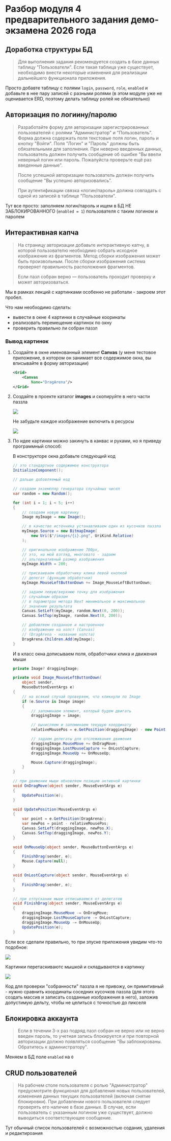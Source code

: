 # Разбор модуля 4 предварительного задания демо-экзамена 2026 года

## Доработка структуры БД

>Для выполнения задания рекомендуется создать в базе данных таблицу "Пользователи". Если такая таблица уже существует, необходимо внести некоторые изменения для реализации дальнейшего функционала приложения.

Просто добавте таблицу с полями `login`, `password`, `role`, `enabled` и добавьте в нее пару записей с разными ролями (в этом модуле уже не оценивается ERD, поэтому делать таблицу ролей не обязательно)

## Авторизация по логиину/паролю

>Разработайте форму для авторизации зарегистрированных пользователей с ролями "Администратор" и "Пользователь". Форма должна содержать поля текстовые поля логин, пароль и кнопку "Войти". Поля "Логин" и "Пароль" должны быть обязательными для заполнения. При неверно введенных данных, пользователь должен получить сообщение об ошибке "Вы ввели неверный логин или пароль. Пожалуйста проверьте ещё раз введенные данные".
>
>После успешной авторизации пользователь должен получить сообщение "Вы успешно авторизовались".
>
>При аутентификации связка «логин/пароль» должна совпадать с одной из записей в таблице "Пользователи".

Тут все просто: заполняем логин/пароль и ищем в БД НЕ ЗАБЛОКИРОВАННОГО (`enabled = 1`) пользователя с таким логином и паролем

## Интерактивная капча

>На страницу авторизации добавьте интерактивную капчу, в которой пользователю необходимо собрать исходное изображение из фрагментов.
Метод сборки изображения может быть произвольным. После сборки изображения система проверяет правильность расположения фрагментов.
>
>Если пазл собран верно — пользователь проходит проверку и может авторизоваться.

Мы в рамках лекций с картинками особенно не работали - закроем этот пробел.

Что нам необходимо сделать:

- вывести в окне 4 картинки в случайные кооринаты
- реализовать перемещение картинок по окну
- проверить правильно ли собран паззл

### Вывод картинок

1. Создайте в окне именованный элемент __Canvas__ (у меня тестовое приложение, в котором он занимает все содержимое окна, вы вписывайте в форму авторизации)

    ```xml
    <Grid>
        <Canvas
            Name="DragArena"/>
    </Grid>
    ```

1. Создайте в проекте каталог __images__ и скопируйте в него части паззла

    ![](../img/de26_m4_01.png)

    Не забудьте каждое изображение включить в ресурсы

    ![](../img/de26_m4_02.png)

1. По идее картинки можно закинуть в канвас и руками, но я приведу программный способ:

    В конструкторе окна добавьте следующий код

    ```cs
    // это стандартное содержимое конструктора
    InitializeComponent();

    // дальше добавляемый код

    // создаем экземпляр генератора случайных чисел
    var random = new Random();

    for (int i = 1; i < 5; i++)
    {
        // создаем новую картинку
        Image myImage = new Image();

        // в качестве источника устанавливаем один из кусочков паззла
        myImage.Source = new BitmapImage(
            new Uri($"/images/{i}.png", UriKind.Relative)
        );

        // оригинальное изображение 700px, 
        // это, на мой взгляд, многовато - задаем 
        // альтернативный размер изображения
        myImage.Width = 200;

        // присваиваем обработчику клика левой кнопкой 
        // делегат (функцию обработчки)
        myImage.MouseLeftButtonDown += Image_MouseLeftButtonDown;

        // задаем левую/верхнюю точку для изображения 
        // случайным образом
        // в параметрах метода Next минимальное и максимальное
        // значение результата
        Canvas.SetLeft(myImage, random.Next(0, 200));
        Canvas.SetTop(myImage, random.Next(0, 200));

        // добавляем созданное и настроенное 
        // изображение на холст (Canvas)
        // (DragArena - название холста)
        DragArena.Children.Add(myImage);
    }
    ```

    И в класс окна дописываем поля, обработчики клика и движения мыши

    ```cs
    private Image? draggingImage;

    private void Image_MouseLeftButtonDown(
        object sender, 
        MouseButtonEventArgs e)
    {
        // на всякий случай проверяем, что кликнули по Image
        if (e.Source is Image image)
        {
            // запоминаем элемент, который будем двигать
            draggingImage = image;

            // вычисляем и запоминаем текущую координату
            relativeMousePos = e.GetPosition(draggingImage) - new Point();

            // задаем делегаты для отслеживания движения
            draggingImage.MouseMove += OnDragMove;
            draggingImage.LostMouseCapture += OnLostCapture;
            draggingImage.MouseUp += OnMouseUp;

            Mouse.Capture(draggingImage);
        }
    }

    // при движении мыши обновляем позицию активной картинки
    void OnDragMove(object sender, MouseEventArgs e)
    {
        UpdatePosition(e);
    }

    void UpdatePosition(MouseEventArgs e)
    {
        var point = e.GetPosition(DragArena);
        var newPos = point - relativeMousePos;
        Canvas.SetLeft(draggingImage, newPos.X);
        Canvas.SetTop(draggingImage, newPos.Y);
    }

    void OnMouseUp(object sender, MouseButtonEventArgs e)
    {
        FinishDrag(sender, e);
        Mouse.Capture(null);
    }

    void OnLostCapture(object sender, MouseEventArgs e)
    {
        FinishDrag(sender, e);
    }

    // при отпускании мыши отписываемся от делегатов
    void FinishDrag(object sender, MouseEventArgs e)
    {
        draggingImage.MouseMove -= OnDragMove;
        draggingImage.LostMouseCapture -= OnLostCapture;
        draggingImage.MouseUp -= OnMouseUp;
        UpdatePosition(e);
    }
    ```

Если все сделали правильно, то при зпуске приложения увидим что-то подобное:

![](../img/de26_m4_03.png)

Картинки перетаскиваютс мышкой и складываются в картинку

![](../img/de26_m4_04.png)

Код для проверки "собранности" паззла я не привожу, он примитивный - нужно сравнить координаты соседних кусочков паззла (для этого создать массив и записать созданные изображения в него), заложив допустимую дельту, чтобы не целиться с точностью до пикселя

## Блокировка аккаунта

>Если в течении 3-х раз подряд пазл собран не верно или не верно введен пароль, то учетная запись блокируется и при повторной авторизации должно появляться сообщение "Вы заблокированы. Обратитесь к администратору".

Меняем в БД поле `enabled` на `0`

## CRUD пользователей

>На рабочем столе пользователя с ролью "Администратор" предусмотрите функционал для добавления новых пользователей, изменения данных текущих пользователей (включая снятие блокировки). При добавлении нового пользователя следует проверять его наличие в базе данных.
В случае, если пользователь с указанным логином уже существует, должно выводиться соответствующее сообщение.

Тут обычный список пользователей с возможностью содания, удаления и редактироания
